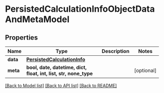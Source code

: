 # PersistedCalculationInfoObjectDataAndMetaModel


## Properties
Name | Type | Description | Notes
------------ | ------------- | ------------- | -------------
**data** | [**PersistedCalculationInfo**](PersistedCalculationInfo.md) |  | 
**meta** | **bool, date, datetime, dict, float, int, list, str, none_type** |  | [optional] 

[[Back to Model list]](../README.md#documentation-for-models) [[Back to API list]](../README.md#documentation-for-api-endpoints) [[Back to README]](../README.md)


